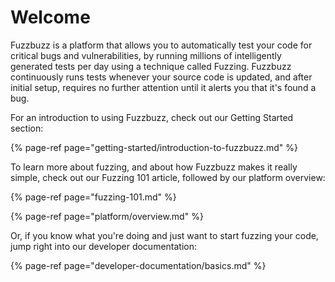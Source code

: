 # Welcome

Fuzzbuzz is a platform that allows you to automatically test your code for critical bugs and vulnerabilities, by running millions of intelligently generated tests per day using a technique called Fuzzing. Fuzzbuzz continuously runs tests whenever your source code is updated, and after initial setup, requires no further attention until it alerts you that it's found a bug.

For an introduction to using Fuzzbuzz, check out our Getting Started section:

{% page-ref page="getting-started/introduction-to-fuzzbuzz.md" %}

To learn more about fuzzing, and about how Fuzzbuzz makes it really simple, check out our Fuzzing 101 article, followed by our platform overview:

{% page-ref page="fuzzing-101.md" %}

{% page-ref page="platform/overview.md" %}

Or, if you know what you're doing and just want to start fuzzing your code, jump right into our developer documentation:

{% page-ref page="developer-documentation/basics.md" %}

